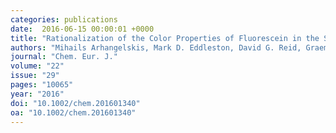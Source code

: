 ```yaml
---
categories: publications
date:  2016-06-15 00:00:01 +0000
title: "Rationalization of the Color Properties of Fluorescein in the Solid State: A Combined Computational and Experimental Study"
authors: "Mihails Arhangelskis, Mark D. Eddleston, David G. Reid, Graeme M. Day, Dejan-Kresimir Bučar, Andrew J. Morris, and William Jones"
journal: "Chem. Eur. J."
volume: "22"
issue: "29"
pages: "10065"
year: "2016"
doi: "10.1002/chem.201601340"
oa: "10.1002/chem.201601340"
---
```

